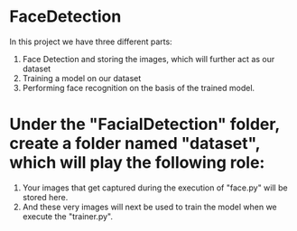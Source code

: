 # FaceDetection
In this project we have three different parts:
1. Face Detection and storing the images, which will further act as our dataset
2. Training a model on our dataset
3. Performing face recognition on the basis of the trained model.

# Under the "FacialDetection" folder, create a folder named "dataset", which will play the following role:
1. Your images that get captured during the execution of "face.py" will be stored here.
2. And these very images will next be used to train the model when we execute the "trainer.py".
